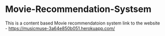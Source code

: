 # Movie-Recommendation-Systsem
This is a content based Movie recommendatoion system
link to the website - https://musicmuse-3a64e850b051.herokuapp.com/
